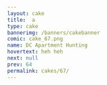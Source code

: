 ```yaml
---
layout: cake
title:  a
type: cake
bannerimg: /banners/cakebanner
comic: cake_67.png
name: DC Apartment Hunting
hovertext: heh heh
next: null
prev: 64
permalink: cakes/67/
---
```

